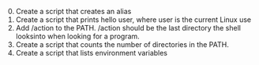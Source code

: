 0. Create a script that creates an alias
1. Create a script that prints hello user, where user is the current Linux use
2. Add /action to the PATH. /action should be the last directory the shell looksinto when looking for a program.
3. Create a script that counts the number of directories in the PATH.
4. Create a script that lists environment variables

